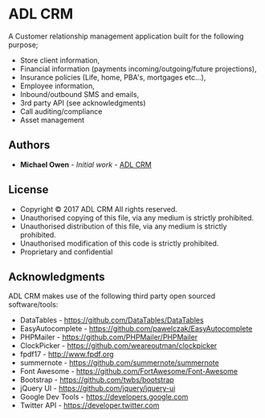 # ADL CRM

A Customer relationship management application built for the following purpose;
 * Store client information, 
 * Financial information (payments incoming/outgoing/future projections), 
 * Insurance policies (Life, home, PBA's, mortgages etc...),
 * Employee information,
 * Inbound/outbound SMS and emails,
 * 3rd party API (see acknowledgments)
 * Call auditing/compliance
 * Asset management

## Authors

* **Michael Owen** - *Initial work* - [ADL CRM](https://github.com/Protogenoi)

## License

 * Copyright © 2017 ADL CRM All rights reserved.
 * Unauthorised copying of this file, via any medium is strictly prohibited.
 * Unauthorised distribution of this file, via any medium is strictly prohibited.
 * Unauthorised modification of this code is strictly prohibited.
 * Proprietary and confidential


## Acknowledgments

ADL CRM makes use of the following third party open sourced software/tools:
 *  DataTables - https://github.com/DataTables/DataTables
 *  EasyAutocomplete - https://github.com/pawelczak/EasyAutocomplete
 *  PHPMailer - https://github.com/PHPMailer/PHPMailer
 *  ClockPicker - https://github.com/weareoutman/clockpicker
 *  fpdf17 - http://www.fpdf.org
 *  summernote - https://github.com/summernote/summernote
 *  Font Awesome - https://github.com/FortAwesome/Font-Awesome
 *  Bootstrap - https://github.com/twbs/bootstrap
 *  jQuery UI - https://github.com/jquery/jquery-ui
 *  Google Dev Tools - https://developers.google.com
 *  Twitter API - https://developer.twitter.com
